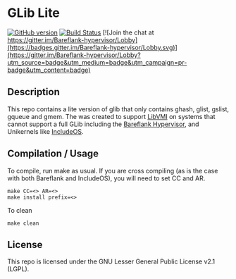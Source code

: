 # GLib Lite

[![GitHub version](https://badge.fury.io/gh/bareflank%2Fglib_lite.svg)](https://badge.fury.io/gh/bareflank%2Fglib_lite)
[![Build Status](https://travis-ci.org/Bareflank/glib_lite.svg?branch=master)](https://travis-ci.org/Bareflank/glib_lite)
[![Join the chat at https://gitter.im/Bareflank-hypervisor/Lobby](https://badges.gitter.im/Bareflank-hypervisor/Lobby.svg)](https://gitter.im/Bareflank-hypervisor/Lobby?utm_source=badge&utm_medium=badge&utm_campaign=pr-badge&utm_content=badge)

## Description

This repo contains a lite version of glib that only contains ghash, glist,
gslist, gqueue and gmem. The was created to support [LibVMI](http://libvmi.com/)
on systems that cannot support a full GLib including the
[Bareflank Hypervisor](http://bareflank.github.io/hypervisor/), and Unikernels
like [IncludeOS](http://www.includeos.org/).

## Compilation / Usage

To compile, run make as usual. If you are cross compiling (as is the case
with both Bareflank and IncludeOS), you will need to set CC and AR.

```
make CC=<> AR=<>
make install prefix=<>
```

To clean

```
make clean
```

## License

This repo is licensed under the GNU Lesser General Public License
v2.1 (LGPL).

